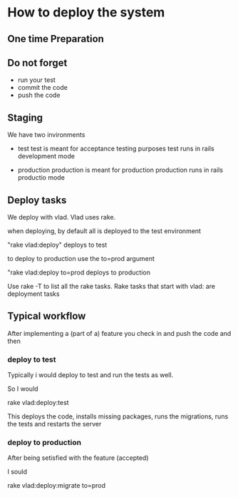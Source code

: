 # How to deploy the system 

## One time Preparation

## Do not forget

* run your test
* commit the code
* push the code

## Staging

We have two invironments 

* test 
  test is meant for acceptance testing purposes
  test runs in rails development mode

* production
  production is meant for production
  production runs in rails productio mode


## Deploy tasks

We deploy with vlad. Vlad uses rake.

when deploying, by default all is deployed to the test environment

"rake vlad:deploy" deploys to test

to deploy to production use the to=prod argument

"rake vlad:deploy to=prod deploys to production

Use rake -T to list all the rake tasks. Rake tasks that start with vlad:
are deployment tasks

## Typical workflow

After implementing a (part of a) feature you check in and push the code
and then

### deploy to test

Typically i would deploy to test and run the tests as well.

So I would 

rake vlad:deploy:test

This deploys the code, installs missing packages, runs the migrations,
runs the tests and restarts the server

### deploy to production

After being setisfied with the feature (accepted) 

I sould 

rake vlad:deploy:migrate to=prod



